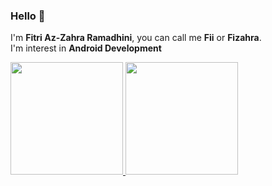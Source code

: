 ### Hello 👋

I'm **Fitri Az-Zahra Ramadhini**, you can call me **Fii** or **Fizahra**.\
I'm interest in **Android Development**

<p align="left">
<a href="https://github.com/fizahra">
  <img height="180em" src="https://github-readme-stats-eight-theta.vercel.app/api?username=fizahra&show_icons=true&theme=algolia&include_all_commits=true&count_private=true"/>
  <img height="180em" src="https://github-readme-stats-eight-theta.vercel.app/api/top-langs/?username=fizahra&layout=compact&langs_count=8&theme=algolia"/>
</a>
</p>

<!--
**Fizahra/fizahra** is a ✨ _special_ ✨ repository because its `README.md` (this file) appears on your GitHub profile.

Here are some ideas to get you started:

- 🔭 I’m currently working on ...
- 🌱 I’m currently learning ...
- 👯 I’m looking to collaborate on ...
- 🤔 I’m looking for help with ...
- 💬 Ask me about ...
- 📫 How to reach me: ...
- 😄 Pronouns: ...
- ⚡ Fun fact: ...
-->
